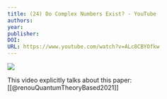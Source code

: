 ```yaml
---
title: (24) Do Complex Numbers Exist? - YouTube
authors: 
year: 
publisher: 
DOI: 
URL: https://www.youtube.com/watch?v=ALc8CBYOfkw
---
```

![](https://www.youtube.com/watch?v=ALc8CBYOfkw)

This video explicitly talks about this paper: [[@renouQuantumTheoryBased2021]]
